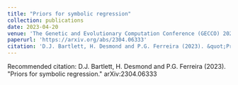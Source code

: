 ```yaml
---
title: "Priors for symbolic regression"
collection: publications
date: 2023-04-20
venue: 'The Genetic and Evolutionary Computation Conference (GECCO) 2023 Workshop on Symbolic Regression'
paperurl: 'https://arxiv.org/abs/2304.06333'
citation: 'D.J. Bartlett, H. Desmond and P.G. Ferreira (2023). &quot;Priors for symbolic regression.&quot; <i>arXiv:2304.06333</i>.'
---
```


Recommended citation: D.J. Bartlett, H. Desmond and P.G. Ferreira (2023). "Priors for symbolic regression." arXiv:2304.06333
